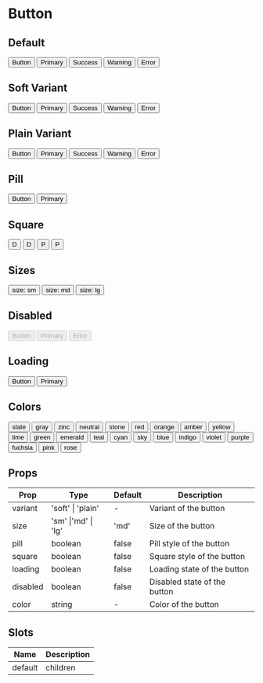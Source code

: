 <script setup>
import { Button } from 'tailv'
</script>

# Button

## Default

<div class="flex flex-wrap gap-2">
  <Button>Button</Button>
  <Button color="primary">Primary</Button>
  <Button color="success">Success</Button>
  <Button color="warning">Warning</Button>
  <Button color="error">Error</Button>
</div>

## Soft Variant

<div class="flex flex-wrap gap-2">
  <Button variant="soft">Button</Button>
  <Button variant="soft" color="primary">
    Primary
  </Button>
  <Button variant="soft" color="success">
    Success
  </Button>
  <Button variant="soft" color="warning">
    Warning
  </Button>
  <Button variant="soft" color="error">
    Error
  </Button>
</div>

## Plain Variant

<div class="flex flex-wrap gap-2">
  <Button variant="plain">Button</Button>
  <Button variant="plain" color="primary">
    Primary
  </Button>
  <Button variant="plain" color="success">
    Success
  </Button>
  <Button variant="plain" color="warning">
    Warning
  </Button>
  <Button variant="plain" color="error">
    Error
  </Button>
</div>

## Pill

<div class="flex flex-wrap gap-2">
  <Button pill>Button</Button>
  <Button color="primary" pill>
    Primary
  </Button>
</div>

## Square

<div class="flex flex-wrap gap-2">
  <Button square>D</Button>
  <Button square pill>
    D
  </Button>
  <Button color="primary" square>
    P
  </Button>

  <Button color="primary" square pill>
    P
  </Button>
</div>

## Sizes

<div class="flex flex-wrap items-center gap-2">
  <Button color="primary" size="sm">
    size: sm
  </Button>
  <Button color="primary" size="md">
    size: md
  </Button>
  <Button color="primary" size="lg">
    size: lg
  </Button>
</div>

## Disabled

<div class="flex flex-wrap gap-2">
  <Button disabled>Button</Button>
  <Button color="primary" disabled>
    Primary
  </Button>
  <Button color="error" disabled>
    Error
  </Button>
</div>

## Loading

<div class="flex flex-wrap gap-2">
  <Button loading>Button</Button>
  <Button color="primary" loading>
    Primary
  </Button>
</div>

## Colors

<div class="flex flex-wrap gap-2">
  <Button color="slate">slate</Button>
  <Button color="gray">gray</Button>
  <Button color="zinc">zinc</Button>
  <Button color="neutral">neutral</Button>
  <Button color="stone">stone</Button>
  <Button color="red">red</Button>
  <Button color="orange">orange</Button>
  <Button color="amber">amber</Button>
  <Button color="yellow">yellow</Button>
  <Button color="lime">lime</Button>
  <Button color="green">green</Button>
  <Button color="emerald">emerald</Button>
  <Button color="teal">teal</Button>
  <Button color="cyan">cyan</Button>
  <Button color="sky">sky</Button>
  <Button color="blue">blue</Button>
  <Button color="indigo">indigo</Button>
  <Button color="violet">violet</Button>
  <Button color="purple">purple</Button>
  <Button color="fuchsia">fuchsia</Button>
  <Button color="pink">pink</Button>
  <Button color="rose">rose</Button>
</div>

## Props

| Prop     | Type                | Default | Description                  |
| -------- | ------------------- | ------- | ---------------------------- |
| variant  | 'soft' \| 'plain'   | -       | Variant of the button        |
| size     | 'sm' \|'md' \| 'lg' | 'md'    | Size of the button           |
| pill     | boolean             | false   | Pill style of the button     |
| square   | boolean             | false   | Square style of the button   |
| loading  | boolean             | false   | Loading state of the button  |
| disabled | boolean             | false   | Disabled state of the button |
| color    | string              | -       | Color of the button          |

## Slots

| Name    | Description |
| ------- | ----------- |
| default | children    |
